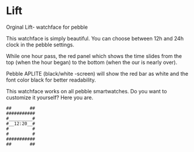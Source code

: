 # Lift
Orginal Lift- watchface for pebble


This watchface is simply beautiful.  You can choose between 12h and 24h clock in the pebble settings. 

While one hour pass, the red panel which shows the time slides from the top (when the hour began) to the bottom (when the our is nearly over).

Pebble APLITE (black/white -screen) will show the red bar as white and the font color black for better readability.

This watchface works on all pebble smartwatches.
Do you want to customize it yourself? Here you are.


```
##       ##
###########
#_________#
#__12:20__#
#         #
#         #
###########
##       ##
```
